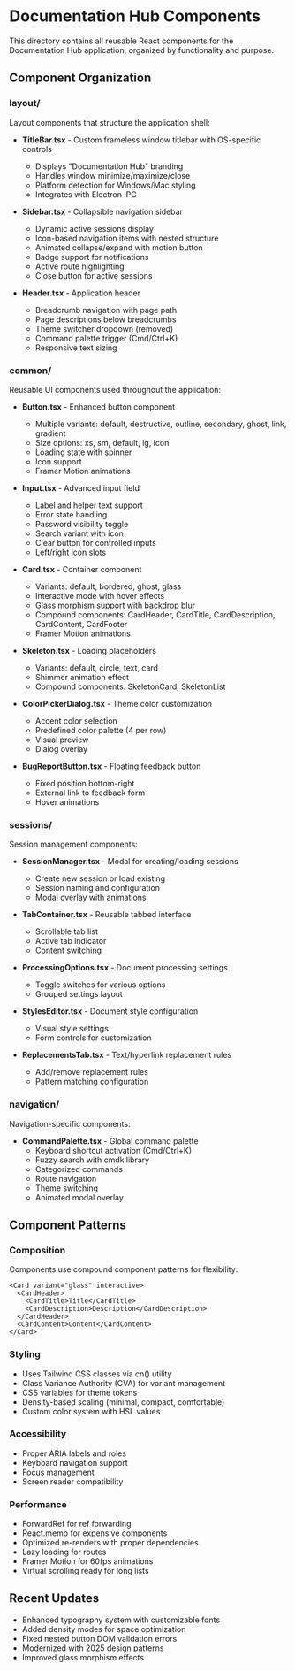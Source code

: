# Documentation Hub Components

This directory contains all reusable React components for the Documentation Hub application, organized by functionality and purpose.

## Component Organization

### layout/

Layout components that structure the application shell:

- **TitleBar.tsx** - Custom frameless window titlebar with OS-specific controls
  - Displays "Documentation Hub" branding
  - Handles window minimize/maximize/close
  - Platform detection for Windows/Mac styling
  - Integrates with Electron IPC

- **Sidebar.tsx** - Collapsible navigation sidebar
  - Dynamic active sessions display
  - Icon-based navigation items with nested structure
  - Animated collapse/expand with motion button
  - Badge support for notifications
  - Active route highlighting
  - Close button for active sessions

- **Header.tsx** - Application header
  - Breadcrumb navigation with page path
  - Page descriptions below breadcrumbs
  - Theme switcher dropdown (removed)
  - Command palette trigger (Cmd/Ctrl+K)
  - Responsive text sizing

### common/

Reusable UI components used throughout the application:

- **Button.tsx** - Enhanced button component
  - Multiple variants: default, destructive, outline, secondary, ghost, link, gradient
  - Size options: xs, sm, default, lg, icon
  - Loading state with spinner
  - Icon support
  - Framer Motion animations

- **Input.tsx** - Advanced input field
  - Label and helper text support
  - Error state handling
  - Password visibility toggle
  - Search variant with icon
  - Clear button for controlled inputs
  - Left/right icon slots

- **Card.tsx** - Container component
  - Variants: default, bordered, ghost, glass
  - Interactive mode with hover effects
  - Glass morphism support with backdrop blur
  - Compound components: CardHeader, CardTitle, CardDescription, CardContent, CardFooter
  - Framer Motion animations

- **Skeleton.tsx** - Loading placeholders
  - Variants: default, circle, text, card
  - Shimmer animation effect
  - Compound components: SkeletonCard, SkeletonList

- **ColorPickerDialog.tsx** - Theme color customization
  - Accent color selection
  - Predefined color palette (4 per row)
  - Visual preview
  - Dialog overlay

- **BugReportButton.tsx** - Floating feedback button
  - Fixed position bottom-right
  - External link to feedback form
  - Hover animations

### sessions/

Session management components:

- **SessionManager.tsx** - Modal for creating/loading sessions
  - Create new session or load existing
  - Session naming and configuration
  - Modal overlay with animations

- **TabContainer.tsx** - Reusable tabbed interface
  - Scrollable tab list
  - Active tab indicator
  - Content switching

- **ProcessingOptions.tsx** - Document processing settings
  - Toggle switches for various options
  - Grouped settings layout

- **StylesEditor.tsx** - Document style configuration
  - Visual style settings
  - Form controls for customization

- **ReplacementsTab.tsx** - Text/hyperlink replacement rules
  - Add/remove replacement rules
  - Pattern matching configuration

### navigation/

Navigation-specific components:

- **CommandPalette.tsx** - Global command palette
  - Keyboard shortcut activation (Cmd/Ctrl+K)
  - Fuzzy search with cmdk library
  - Categorized commands
  - Route navigation
  - Theme switching
  - Animated modal overlay

## Component Patterns

### Composition

Components use compound component patterns for flexibility:

```tsx
<Card variant="glass" interactive>
  <CardHeader>
    <CardTitle>Title</CardTitle>
    <CardDescription>Description</CardDescription>
  </CardHeader>
  <CardContent>Content</CardContent>
</Card>
```

### Styling

- Uses Tailwind CSS classes via cn() utility
- Class Variance Authority (CVA) for variant management
- CSS variables for theme tokens
- Density-based scaling (minimal, compact, comfortable)
- Custom color system with HSL values

### Accessibility

- Proper ARIA labels and roles
- Keyboard navigation support
- Focus management
- Screen reader compatibility

### Performance

- ForwardRef for ref forwarding
- React.memo for expensive components
- Optimized re-renders with proper dependencies
- Lazy loading for routes
- Framer Motion for 60fps animations
- Virtual scrolling ready for long lists

## Recent Updates

- Enhanced typography system with customizable fonts
- Added density modes for space optimization
- Fixed nested button DOM validation errors
- Modernized with 2025 design patterns
- Improved glass morphism effects

